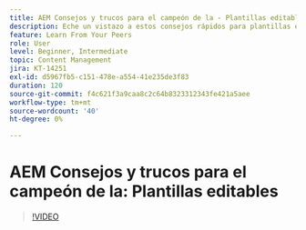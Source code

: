 ```yaml
---
title: AEM Consejos y trucos para el campeón de la - Plantillas editables 1
description: Eche un vistazo a estos consejos rápidos para plantillas editables en AEM Sites AEM del campeón y experto de la industria de la, Greg Dimeris. Pruébelos en su instancia hoy mismo.
feature: Learn From Your Peers
role: User
level: Beginner, Intermediate
topic: Content Management
jira: KT-14251
exl-id: d5967fb5-c151-478e-a554-41e235de3f83
duration: 120
source-git-commit: f4c621f3a9caa8c2c64b8323312343fe421a5aee
workflow-type: tm+mt
source-wordcount: '40'
ht-degree: 0%

---
```


# AEM Consejos y trucos para el campeón de la: Plantillas editables

>[!VIDEO](https://video.tv.adobe.com/v/3409424?quality=12&learn=on)
